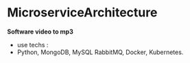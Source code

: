 # MicroserviceArchitecture

**Software video to mp3**

- use techs :
- Python, MongoDB, MySQL RabbitMQ, Docker, Kubernetes.
